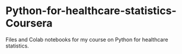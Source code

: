 # Python-for-healthcare-statistics-Coursera
Files and Colab notebooks for my course on Python for healthcare statistics.
